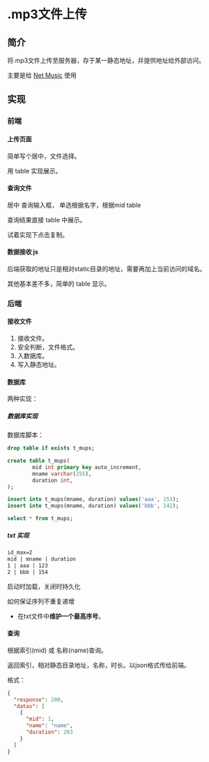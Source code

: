 # .mp3文件上传

## 简介

将.mp3文件上传至服务器，存于某一静态地址，并提供地址给外部访问。

主要是给 [Net Music](https://github.com/TartaricAcid/NetMusic) 使用

## 实现

### 前端

#### 上传页面

简单写个居中，文件选择。

用 table 实现展示。

#### 查询文件

居中
查询输入框，
单选根据名字，根据mid
table

查询结果直接 table 中展示。

试着实现下点击复制。

#### 数据接收 js

后端获取的地址只是相对static目录的地址，需要再加上当前访问的域名。

其他基本差不多，简单的 table 显示。

### 后端

#### 接收文件

1. 接收文件。
2. 安全判断，文件格式。
3. 入数据库。
4. 写入静态地址。

#### 数据库

两种实现：

##### 数据库实现

数据库脚本：

```sql
drop table if exists t_mups;

create table t_mups(
        mid int primary key auto_increment,
        mname varchar(255),
        duration int,
);

insert into t_mups(mname, duration) values('aaa', 153);
insert into t_mups(mname, duration) values('bbb', 142);

select * from t_mups;
```

##### txt 实现

```txt
id_max=2
mid | mname | duration 
1 | aaa | 123
2 | bbb | 154 
```

启动时加载，关闭时持久化

如何保证序列不重复递增

- 在txt文件中**维护一个最高序号**。


#### 查询

根据索引(mid) 或 名称(name)查询。

返回索引，相对静态目录地址，名称，时长。以json格式传给前端。

格式：
```json
{
  "response": 200,
  "datas": [
    {
      "mid": 1,
      "name": "name",
      "duration": 203
    }
  ]
}
```